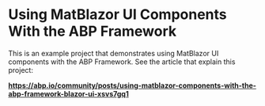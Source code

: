 # Using MatBlazor UI Components With the ABP Framework

This is an example project that demonstrates using MatBlazor UI components with the ABP Framework. See the article that explain this project:

**https://abp.io/community/posts/using-matblazor-components-with-the-abp-framework-blazor-ui-xsvs7gq1**